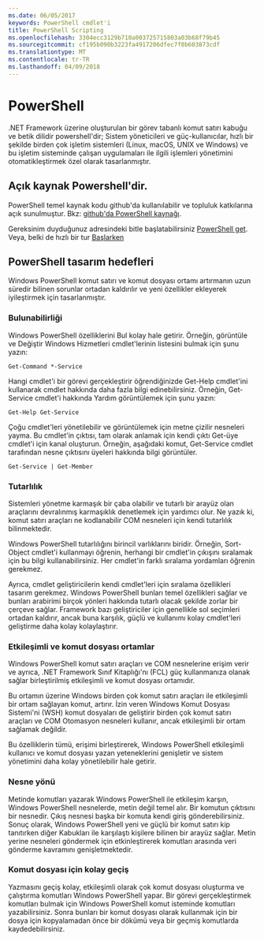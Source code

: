 ```yaml
---
ms.date: 06/05/2017
keywords: PowerShell cmdlet'i
title: PowerShell Scripting
ms.openlocfilehash: 3304ecc3129b710a003725715803a03b68f79b45
ms.sourcegitcommit: cf195b090b3223fa4917206dfec7f0b603873cdf
ms.translationtype: MT
ms.contentlocale: tr-TR
ms.lasthandoff: 04/09/2018
---
```

# <a name="powershell"></a>PowerShell

.NET Framework üzerine oluşturulan bir görev tabanlı komut satırı kabuğu ve betik dilidir powershell'dir; Sistem yöneticileri ve güç-kullanıcılar, hızlı bir şekilde birden çok işletim sistemleri (Linux, macOS, UNIX ve Windows) ve bu işletim sisteminde çalışan uygulamaları ile ilgili işlemleri yönetimini otomatikleştirmek özel olarak tasarlanmıştır.

## <a name="powershell-is-open-source"></a>Açık kaynak Powershell'dir.

PowerShell temel kaynak kodu github'da kullanılabilir ve topluluk katkılarına açık sunulmuştur. Bkz: [github'da PowerShell kaynağı](https://github.com/powershell/powershell).

Gereksinim duyduğunuz adresindeki bitle başlatabilirsiniz [PowerShell get](https://github.com/PowerShell/PowerShell#get-powershell).
Veya, belki de hızlı bir tur [Başlarken](https://github.com/PowerShell/PowerShell/blob/master/docs/learning-powershell)

## <a name="powershell-design-goals"></a>PowerShell tasarım hedefleri
Windows PowerShell komut satırı ve komut dosyası ortamı artırmanın uzun süredir bilinen sorunlar ortadan kaldırılır ve yeni özellikler ekleyerek iyileştirmek için tasarlanmıştır.

### <a name="discoverability"></a>Bulunabilirliği
Windows PowerShell özelliklerini Bul kolay hale getirir. Örneğin, görüntüle ve Değiştir Windows Hizmetleri cmdlet'lerinin listesini bulmak için şunu yazın:

```
Get-Command *-Service
```

Hangi cmdlet'i bir görevi gerçekleştirir öğrendiğinizde Get-Help cmdlet'ini kullanarak cmdlet hakkında daha fazla bilgi edinebilirsiniz. Örneğin, Get-Service cmdlet'i hakkında Yardım görüntülemek için şunu yazın:

```
Get-Help Get-Service
```
Çoğu cmdlet'leri yönetilebilir ve görüntülemek için metne çizilir nesneleri yayma. Bu cmdlet'in çıktısı, tam olarak anlamak için kendi çıktı Get-üye cmdlet'i için kanal oluşturun. Örneğin, aşağıdaki komut, Get-Service cmdlet tarafından nesne çıktısını üyeleri hakkında bilgi görüntüler.

```
Get-Service | Get-Member
```

### <a name="consistency"></a>Tutarlılık
Sistemleri yönetme karmaşık bir çaba olabilir ve tutarlı bir arayüz olan araçlarını devralınmış karmaşıklık denetlemek için yardımcı olur. Ne yazık ki, komut satırı araçları ne kodlanabilir COM nesneleri için kendi tutarlılık bilinmektedir.

Windows PowerShell tutarlılığını birincil varlıklarını biridir. Örneğin, Sort-Object cmdlet'i kullanmayı öğrenin, herhangi bir cmdlet'in çıkışını sıralamak için bu bilgi kullanabilirsiniz. Her cmdlet'in farklı sıralama yordamları öğrenin gerekmez.

Ayrıca, cmdlet geliştiricilerin kendi cmdlet'leri için sıralama özellikleri tasarım gerekmez. Windows PowerShell bunları temel özellikleri sağlar ve bunları arabirimi birçok yönleri hakkında tutarlı olacak şekilde zorlar bir çerçeve sağlar. Framework bazı geliştiriciler için genellikle sol seçimleri ortadan kaldırır, ancak buna karşılık, güçlü ve kullanımı kolay cmdlet'leri geliştirme daha kolay kolaylaştırır.

### <a name="interactive-and-scripting-environments"></a>Etkileşimli ve komut dosyası ortamlar
Windows PowerShell komut satırı araçları ve COM nesnelerine erişim verir ve ayrıca, .NET Framework Sınıf Kitaplığı'nı (FCL) güç kullanmanıza olanak sağlar birleştirilmiş etkileşimli ve komut dosyası ortamıdır.

Bu ortamın üzerine Windows birden çok komut satırı araçları ile etkileşimli bir ortam sağlayan komut, artırır. İzin veren Windows Komut Dosyası Sistemi'ni (WSH) komut dosyaları de geliştirir birden çok komut satırı araçları ve COM Otomasyon nesneleri kullanır, ancak etkileşimli bir ortam sağlamak değildir.

Bu özelliklerin tümü, erişimi birleştirerek, Windows PowerShell etkileşimli kullanıcı ve komut dosyası yazan yeteneklerini genişletir ve sistem yönetimini daha kolay yönetilebilir hale getirir.

### <a name="object-orientation"></a>Nesne yönü
Metinde komutları yazarak Windows PowerShell ile etkileşim karşın, Windows PowerShell nesnelerde, metin değil temel alır. Bir komutun çıktısını bir nesnedir. Çıkış nesnesi başka bir komuta kendi giriş gönderebilirsiniz. Sonuç olarak, Windows PowerShell yeni ve güçlü bir komut satırı kip tanıtırken diğer Kabukları ile karşılaştı kişilere bilinen bir arayüz sağlar. Metin yerine nesneleri göndermek için etkinleştirerek komutları arasında veri gönderme kavramını genişletmektedir.

### <a name="easy-transition-to-scripting"></a>Komut dosyası için kolay geçiş
Yazmasını geçiş kolay, etkileşimli olarak çok komut dosyası oluşturma ve çalıştırma komutları Windows PowerShell yapar. Bir görevi gerçekleştirmek komutları bulmak için Windows PowerShell komut isteminde komutları yazabilirsiniz. Sonra bunları bir komut dosyası olarak kullanmak için bir dosya için kopyalamadan önce bir dökümü veya bir geçmiş komutlarda kaydedebilirsiniz.